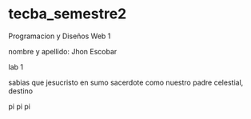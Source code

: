 # tecba_semestre2
Programacion y Diseños Web 1

nombre y apellido: Jhon Escobar

lab 1

sabias que jesucristo en sumo sacerdote como nuestro padre celestial, destino

pi pi pi


